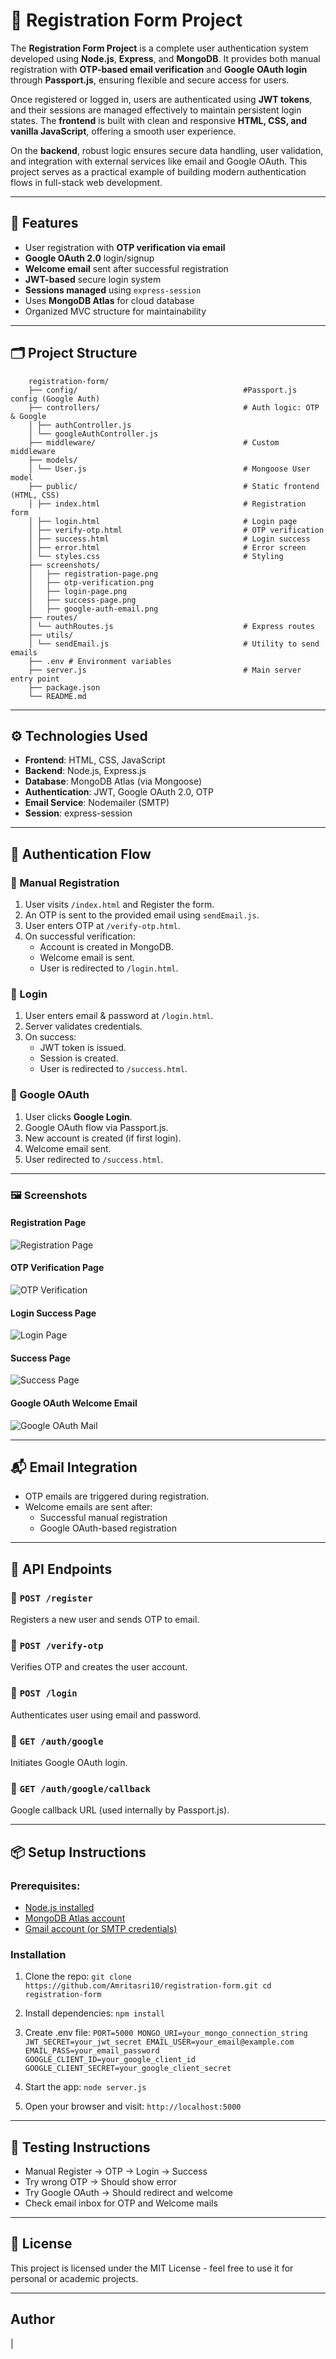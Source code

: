 # 📝 Registration Form Project

The **Registration Form Project** is a complete user authentication system developed using **Node.js**, **Express**, and **MongoDB**. It provides both manual registration with **OTP-based email verification** and **Google OAuth login** through **Passport.js**, ensuring flexible and secure access for users. 

Once registered or logged in, users are authenticated using **JWT tokens**, and their sessions are managed effectively to maintain persistent login states. The **frontend** is built with clean and responsive **HTML, CSS, and vanilla JavaScript**, offering a smooth user experience.

On the **backend**, robust logic ensures secure data handling, user validation, and integration with external services like email and Google OAuth. This project serves as a practical example of building modern authentication flows in full-stack web development.

---

## 🚀 Features

- User registration with **OTP verification via email**
- **Google OAuth 2.0** login/signup
- **Welcome email** sent after successful registration
- **JWT-based** secure login system
- **Sessions managed** using `express-session`
- Uses **MongoDB Atlas** for cloud database
- Organized MVC structure for maintainability

---

## 🗂 Project Structure

```
    registration-form/      
    ├── config/                                     #Passport.js config (Google Auth)
    ├── controllers/                                # Auth logic: OTP & Google
    │ ├── authController.js
    │ └── googleAuthController.js
    ├── middleware/                                 # Custom middleware
    ├── models/
    │ └── User.js                                   # Mongoose User model
    ├── public/                                     # Static frontend (HTML, CSS)
    │ ├── index.html                                # Registration form
    │ ├── login.html                                # Login page
    │ ├── verify-otp.html                           # OTP verification
    │ ├── success.html                              # Login success
    │ ├── error.html                                # Error screen
    │ └── styles.css                                # Styling
    ├── screenshots/
    │   ├── registration-page.png
    │   ├── otp-verification.png
    │   ├── login-page.png
    │   ├── success-page.png
    │   ├── google-auth-email.png
    ├── routes/
    │ └── authRoutes.js                             # Express routes
    ├── utils/
    │ └── sendEmail.js                              # Utility to send emails
    ├── .env # Environment variables
    ├── server.js                                   # Main server entry point
    ├── package.json
    └── README.md
```

---

## ⚙️ Technologies Used

- **Frontend**: HTML, CSS, JavaScript
- **Backend**: Node.js, Express.js
- **Database**: MongoDB Atlas (via Mongoose)
- **Authentication**: JWT, Google OAuth 2.0, OTP
- **Email Service**: Nodemailer (SMTP)
- **Session**: express-session

---

## 🔐 Authentication Flow

### 🔸 Manual Registration

1. User visits `/index.html` and Register the form.
2. An OTP is sent to the provided email using `sendEmail.js`.
3. User enters OTP at `/verify-otp.html`.
4. On successful verification:
   - Account is created in MongoDB.
   - Welcome email is sent.
   - User is redirected to `/login.html`.

### 🔸 Login

1. User enters email & password at `/login.html`.
2. Server validates credentials.
3. On success:
   - JWT token is issued.
   - Session is created.
   - User is redirected to `/success.html`.

### 🔸 Google OAuth

1. User clicks **Google Login**.
2. Google OAuth flow via Passport.js.
3. New account is created (if first login).
4. Welcome email sent.
5. User redirected to `/success.html`.

---

### 🖼️ Screenshots

#### Registration Page
![Registration Page](./screenshots/registration-page.png)

#### OTP Verification Page
![OTP Verification](./screenshots/otp-verification.png)

#### Login Success Page
![Login Page](./screenshots/login-page.png)

#### Success Page
![Success Page](./screenshots/success-page.png)

#### Google OAuth Welcome Email
![Google OAuth Mail](./screenshots/google-auth-email.png)

---

## 📬 Email Integration

- OTP emails are triggered during registration.
- Welcome emails are sent after:
  - Successful manual registration
  - Google OAuth-based registration

---

## 📌 API Endpoints

### 🔹 `POST /register`
Registers a new user and sends OTP to email.

### 🔹 `POST /verify-otp`
Verifies OTP and creates the user account.

### 🔹 `POST /login`
Authenticates user using email and password.

### 🔹 `GET /auth/google`
Initiates Google OAuth login.

### 🔹 `GET /auth/google/callback`
Google callback URL (used internally by Passport.js).

---

## 📦 Setup Instructions

### Prerequisites:

- [Node.js installed](https://nodejs.org/)
- [MongoDB Atlas account](https://www.mongodb.com/cloud/atlas)
- [Gmail account (or SMTP credentials)](https://support.google.com/mail/answer/7126229?hl=en)

### Installation

1. Clone the repo:
    `git clone https://github.com/Amritasri10/registration-form.git
    cd registration-form`

2. Install dependencies:
    `npm install` 

3. Create .env file:
   `PORT=5000
    MONGO_URI=your_mongo_connection_string
    JWT_SECRET=your_jwt_secret
    EMAIL_USER=your_email@example.com
    EMAIL_PASS=your_email_password
    GOOGLE_CLIENT_ID=your_google_client_id
    GOOGLE_CLIENT_SECRET=your_google_client_secret`

4. Start the app:
    `node server.js`

5. Open your browser and visit:
    `http://localhost:5000`

---

## 🧪 Testing Instructions

- Manual Register → OTP → Login → Success
- Try wrong OTP → Should show error
- Try Google OAuth → Should redirect and welcome
- Check email inbox for OTP and Welcome mails

---

## 📄 License

This project is licensed under the MIT License - feel free to use it for personal or academic projects.

---

## Author 

[]() | []()